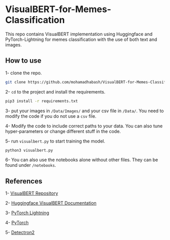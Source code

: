 # VisualBERT-for-Memes-Classification
This repo contains VisualBERT implementation using Huggingface and PyTorch-Lightning for memes classification with the use of both text and images.

## How to use
1- clone the repo.
```bash
git clone https://github.com/mohamadhabash/VisualBERT-for-Memes-Classification.git
```
2- `cd` to the project and install the requirements.
```bash
pip3 install -r requirements.txt
```

3- put your images in `/Data/Images/` and your csv file in `/Data/`. You need to modify the code if you do not use a `csv` file. 

4- Modify the code to include correct paths to your data. You can also tune hyper-parameters or change different stuff in the code.

5- run `visualbert.py` to start training the model.
```bash
python3 visualbert.py
```
6- You can also use the notebooks alone without other files. They can be found under `/notebooks`.

## References
1- <a href="https://github.com/uclanlp/visualbert">VisualBERT Repository</a>

2- <a href="https://huggingface.co/docs/transformers/model_doc/visual_bert">Huggingface VisualBERT Documentation</a>

3- <a href="https://github.com/PyTorchLightning/pytorch-lightning">PyTorch Lightning</a>

4- <a href="https://github.com/pytorch/pytorch">PyTorch</a>

5- <a href="https://github.com/facebookresearch/detectron2">Detectron2</a>
